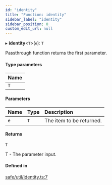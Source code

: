 ```yaml
---
id: "identity"
title: "Function: identity"
sidebar_label: "identity"
sidebar_position: 0
custom_edit_url: null
---
```


▸ **identity**<`T`\>(`e`): `T`

Passthrough function returns the first parameter.

#### Type parameters

| Name |
| :------ |
| `T` |

#### Parameters

| Name | Type | Description |
| :------ | :------ | :------ |
| `e` | `T` | The item to be returned. |

#### Returns

`T`

T - The parameter input.

#### Defined in

[safe/util/identity.ts:7](https://github.com/axisiscool/hikidashi/blob/6610d16/src/safe/util/identity.ts#L7)
